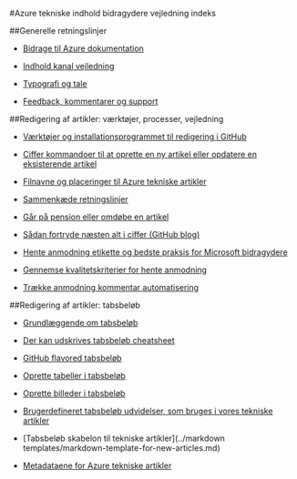 <properties title="" pageTitle="Azure tekniske indhold bidragydere vejledning indeks" description="En liste over de artikler, der er tilgængelige i den Azure tekniske indhold bidragydere vejledning til azure.microsoft.com." metaKeywords="" services="" solutions="" documentationCenter="" authors="tysonn" videoId="" scriptId="" manager="carolz" />

<tags ms.service="contributor-guide" ms.devlang="" ms.topic="article" ms.tgt_pltfrm="" ms.workload="" ms.date="12/19/2014" ms.author="tysonn" />

#<a name="azure-technical-content-contributors-guide-index"></a>Azure tekniske indhold bidragydere vejledning indeks

##<a name="general-guidance"></a>Generelle retningslinjer

- [Bidrage til Azure dokumentation](./../README.md)

- [Indhold kanal vejledning](content-channel-guidance.md)

- [Typografi og tale](style-and-voice.md)

- [Feedback, kommentarer og support](feedback-and-comments.md)


##<a name="authoring-articles-tools-processes-guidance"></a>Redigering af artikler: værktøjer, processer, vejledning

- [Værktøjer og installationsprogrammet til redigering i GitHub](tools-and-setup.md)

- [Ciffer kommandoer til at oprette en ny artikel eller opdatere en eksisterende artikel](git-commands-for-master.md)

<!-- [Git commands for staging an article on the internal preview site](./git-commands-for-sandbox.md)-->

- [Filnavne og placeringer til Azure tekniske artikler](file-names-and-locations.md)

- [Sammenkæde retningslinjer](create-links-markdown.md/)

- [Går på pension eller omdøbe en artikel](retire-or-rename-an-article.md)

- [Sådan fortryde næsten alt i ciffer (GitHub blog)](https://github.com/blog/2019-how-to-undo-almost-anything-with-git)

- [Hente anmodning etikette og bedste praksis for Microsoft bidragydere](contributor-guide-pull-request-etiquette.md)

- [Gennemse kvalitetskriterier for hente anmodning](contributor-guide-pr-criteria.md)

- [Trække anmodning kommentar automatisering](contributor-guide-pull-request-comments.md)


##<a name="authoring-articles-markdown"></a>Redigering af artikler: tabsbeløb

- [Grundlæggende om tabsbeløb](https://help.github.com/articles/markdown-basics/)

- [Der kan udskrives tabsbeløb cheatsheet](./media/documents/markdown-cheatsheet.pdf?raw=true)

- [GitHub flavored tabsbeløb](https://help.github.com/articles/github-flavored-markdown/)

- [Oprette tabeller i tabsbeløb](create-tables-markdown.md)

- [Oprette billeder i tabsbeløb](create-images-markdown.md)

- [Brugerdefineret tabsbeløb udvidelser, som bruges i vores tekniske artikler](custom-markdown-extensions.md)

- [Tabsbeløb skabelon til tekniske artikler](../markdown templates/markdown-template-for-new-articles.md)

- [Metadataene for Azure tekniske artikler](article-metadata.md)
